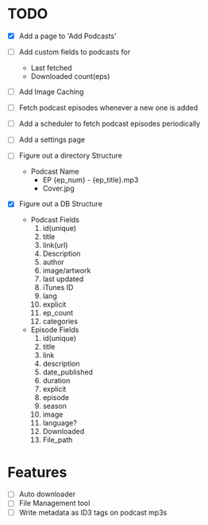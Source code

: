 # TODO


- [x] Add a page to 'Add Podcasts'
- [ ] Add custom fields to podcasts for 
    - Last fetched
    - Downloaded count(eps)
- [ ] Add Image Caching
- [ ] Fetch podcast episodes whenever a new one is added
- [ ] Add a scheduler to fetch podcast episodes periodically
- [ ] Add a settings page

- [ ] Figure out a directory Structure
    - Podcast Name
        - EP {ep_num} - {ep_title}.mp3
        - Cover.jpg
- [x] Figure out a DB Structure
    - Podcast Fields
        1. id(unique)
        2. title
        3. link(url)
        4. Description
        5. author
        6. image/artwork
        7. last updated
        8. iTunes ID
        9. lang
        10. explicit
        11. ep_count
        12. categories
    - Episode Fields
        1. id(unique)
        2. title
        3. link
        4. description
        5. date_published
        6. duration
        7. explicit
        8. episode
        9. season
        10. image
        11. language?
        12. Downloaded
        13. File_path


# Features

- [ ] Auto downloader
- [ ] File Management tool
- [ ] Write metadata as ID3 tags on podcast mp3s